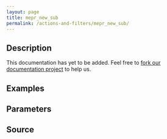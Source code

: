 ```yaml
---
layout: page
title: mepr_new_sub
permalink: /actions-and-filters/mepr_new_sub/
---
```


## Description

This documentation has yet to be added. Feel free to [fork our documentation project](https://github.com/caseproof/memberpress-docs) to help us.

## Examples


## Parameters


## Source

